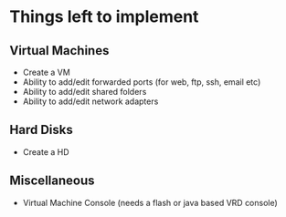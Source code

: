 # Things left to implement

## Virtual Machines
* Create a VM
* Ability to add/edit forwarded ports (for web, ftp, ssh, email etc)
* Ability to add/edit shared folders
* Ability to add/edit network adapters

## Hard Disks
* Create a HD

## Miscellaneous
* Virtual Machine Console (needs a flash or java based VRD console)
